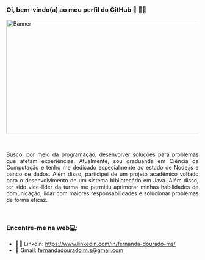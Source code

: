 ### Oi, bem-vindo(a) ao meu perfil do GitHub 👋 :woman_technologist:

<img src="https://user-images.githubusercontent.com/102569427/219814019-b9c26c5b-8ad1-4b44-b034-28626e65d18b.png" class="centerImage" alt="Banner" height="300" width="990"></p>

<p><br/></p>

<p align="justify"> Busco, por meio da programação, desenvolver soluções para problemas que afetam experiências. Atualmente, sou graduanda em Ciência da Computação e tenho me dedicado especialmente ao estudo de Node.js e banco de dados. Além disso, participei de um projeto acadêmico voltado para o desenvolvimento de um sistema bibliotecário em Java. Além disso, ter sido vice-líder da turma me permitiu aprimorar minhas habilidades de comunicação, lidar com maiores responsabilidades e solucionar problemas de forma eficaz.</p>

<p><br/></p>

### Encontre-me na web:computer::
* :red_haired_woman: Linkdin: https://www.linkedin.com/in/fernanda-dourado-ms/
* :email: Gmail: fernandadourado.m.s@gmail.com


